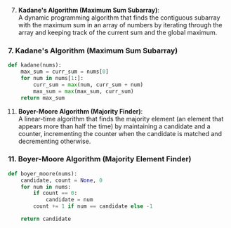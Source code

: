 7. **Kadane's Algorithm (Maximum Sum Subarray)**:  
   A dynamic programming algorithm that finds the contiguous subarray with the maximum sum in an array of numbers by iterating through the array and keeping track of the current sum and the global maximum.

### 7. Kadane's Algorithm (Maximum Sum Subarray)

```python
def kadane(nums):
    max_sum = curr_sum = nums[0]
    for num in nums[1:]:
        curr_sum = max(num, curr_sum + num)
        max_sum = max(max_sum, curr_sum)
    return max_sum
```

11. **Boyer-Moore Algorithm (Majority Finder)**:  
     A linear-time algorithm that finds the majority element (an element that appears more than half the time) by maintaining a candidate and a counter, incrementing the counter when the candidate is matched and decrementing otherwise.

### 11. Boyer-Moore Algorithm (Majority Element Finder)

```python
def boyer_moore(nums):
    candidate, count = None, 0
    for num in nums:
        if count == 0:
            candidate = num
        count += 1 if num == candidate else -1

    return candidate
```

